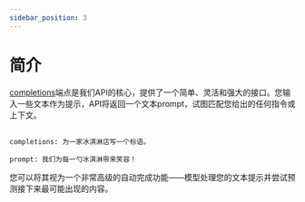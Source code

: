 ```yaml
---
sidebar_position: 3
---
```


# 简介

[completions](https://platform.openai.com/docs/api-reference/completions)端点是我们API的核心，提供了一个简单、灵活和强大的接口。您输入一些文本作为提示，API将返回一个文本prompt，试图匹配您给出的任何指令或上下文。

``` text

completions: 为一家冰淇淋店写一个标语。

prompt: 我们为每一勺冰淇淋带来笑容！

```

您可以将其视为一个非常高级的自动完成功能——模型处理您的文本提示并尝试预测接下来最可能出现的内容。
